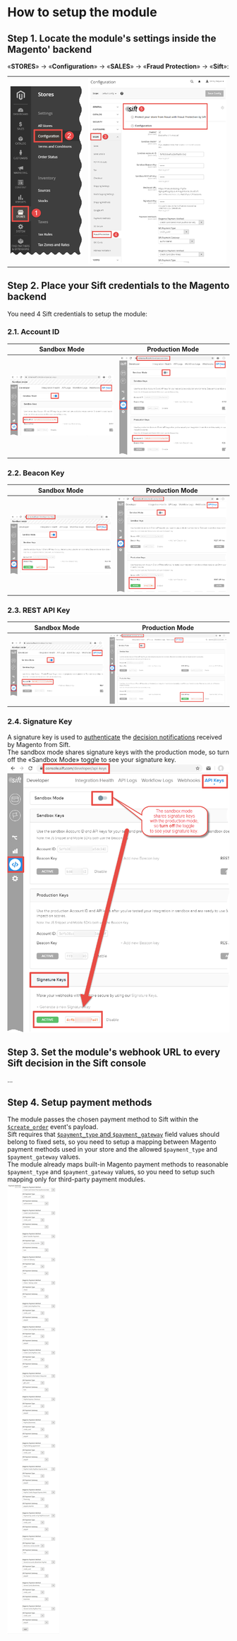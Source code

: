 # How to setup the module
## Step 1. Locate the module's settings inside the Magento' backend 
«**STORES**» → «**Configuration**» → «**SALES**» → «**Fraud Protection**» → «**Sift**»: 
<table><tr>
	<td><img src='doc/stores--configuration.png'/></td>
	<td><img src='doc/sales--fraud-protection--sift.png'/></td>
</tr></table>

## Step 2. Place your Sift credentials to the Magento backend
You need 4 Sift credentials to setup the module:
### 2.1. Account ID
<table>
	<thead><tr><th>Sandbox Mode</th><th>Production Mode</th></tr></thead>
	<tbody><tr>
		<td><img alt='Sandbox Account ID' src='doc/credentials/sandbox/account-id.png'/></td>
		<td><img alt='Production Account ID' src='doc/credentials/production/account-id.png'/></td>
	</tr></tbody>
</table>

### 2.2. Beacon Key
<table>
	<thead><tr><th>Sandbox Mode</th><th>Production Mode</th></tr></thead>
	<tbody><tr>
		<td><img alt='Sandbox Beacon Key' src='doc/credentials/sandbox/beacon-key.png'/></td>
		<td><img alt='Production Beacon Key' src='doc/credentials/production/beacon-key.png'/></td>
	</tr></tbody>
</table>

### 2.3. REST API Key
<table>
	<thead><tr><th>Sandbox Mode</th><th>Production Mode</th></tr></thead>
	<tbody><tr>
		<td><img alt='Sandbox REST API Key' src='doc/credentials/sandbox/rest-api-key.png'/></td>
		<td><img alt='Production REST API Key' src='doc/credentials/production/rest-api-key.png'/></td>
	</tr></tbody>
</table>

### 2.4. Signature Key
A signature key is used to [authenticate](https://sift.com/developers/docs/php/decisions-api/decision-webhooks/authentication) the [decision notifications](https://sift.com/developers/docs/php/decisions-api/decision-webhooks) received by Magento from Sift.  
The sandbox mode shares signature keys with the production mode, so turn off the «Sandbox Mode» toggle to see your signature key.
<img alt='Signature Key' src='doc/credentials/signature-key.png'/>

## Step 3. Set the module's webhook URL to every Sift decision in the Sift console
...

## Step 4. Setup payment methods
The module passes the chosen payment method to Sift within the [`$create_order`](https://sift.com/developers/docs/curl/events-api/reserved-events/create-order) event's payload.  
Sift requires that [`$payment_type` and `$payment_gateway`](https://sift.com/developers/docs/curl/events-api/complex-field-types/payment-method) field values should belong to fixed sets, so you need to setup a mapping between Magento payment methods used in your store and the allowed `$payment_type` and `$payment_gateway` values.  
The module already maps built-in Magento payment methods to reasonable `$payment_type` and `$payment_gateway` values, so you need to setup such mapping only for third-party payment modules.  
<img alt='Payment Methods' src='doc/payment-methods.png'/>  